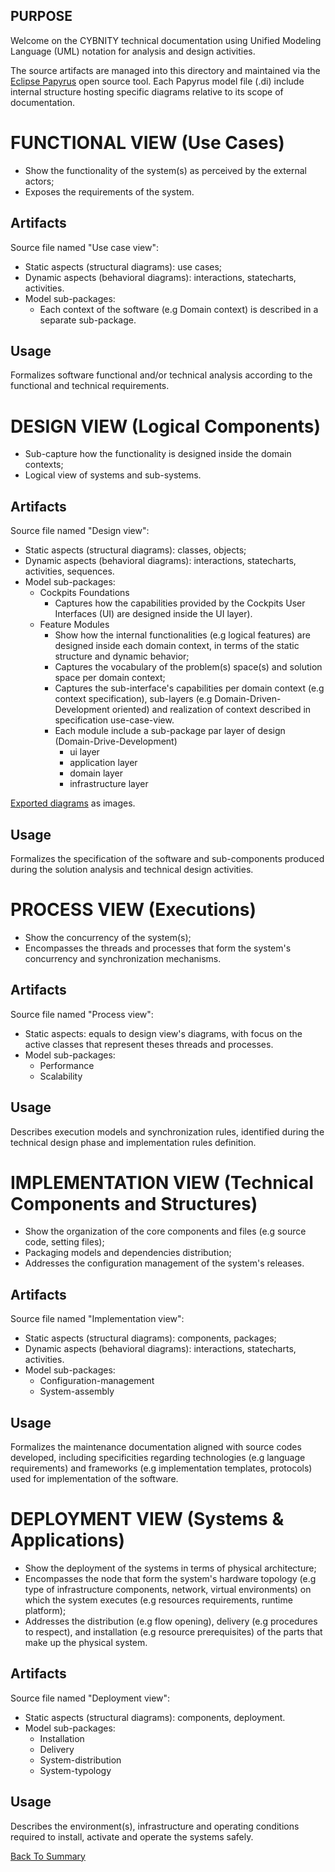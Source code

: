 ## PURPOSE
Welcome on the CYBNITY technical documentation using Unified Modeling Language (UML) notation for analysis and design activities.

The source artifacts are managed into this directory and maintained via the [Eclipse Papyrus](https://www.eclipse.org/papyrus/) open source tool.
Each Papyrus model file (.di) include internal structure hosting specific diagrams relative to its scope of documentation.

# FUNCTIONAL VIEW (Use Cases)
- Show the functionality of the system(s) as perceived by the external actors;
- Exposes the requirements of the system.

## Artifacts
Source file named "Use case view":
- Static aspects (structural diagrams): use cases;
- Dynamic aspects (behavioral diagrams): interactions, statecharts, activities.
- Model sub-packages:
  - Each context of the software (e.g Domain context) is described in a separate sub-package. 
  
## Usage
Formalizes software functional and/or technical analysis according to the functional and technical requirements.

# DESIGN VIEW (Logical Components)
- Sub-capture how the functionality is designed inside the domain contexts;
- Logical view of systems and sub-systems.

## Artifacts
Source file named "Design view":
- Static aspects (structural diagrams): classes, objects;
- Dynamic aspects (behavioral diagrams): interactions, statecharts, activities, sequences.
- Model sub-packages:
  - Cockpits Foundations
    - Captures how the capabilities provided by the Cockpits User Interfaces (UI) are designed inside the UI layer).
  - Feature Modules
    - Show how the internal functionalities (e.g logical features) are designed inside each domain context, in terms of the static structure and dynamic behavior;
    - Captures the vocabulary of the problem(s) space(s) and solution space per domain context;
    - Captures the sub-interface's capabilities per domain context (e.g context specification), sub-layers (e.g Domain-Driven-Development oriented) and realization of context described in specification use-case-view.
    - Each module include a sub-package par layer of design (Domain-Drive-Development)
      - ui layer
      - application layer
      - domain layer
      - infrastructure layer

[Exported diagrams](design) as images.

## Usage
Formalizes the specification of the software and sub-components produced during the solution analysis and technical design activities.

# PROCESS VIEW (Executions)
- Show the concurrency of the system(s);
- Encompasses the threads and processes that form the system's concurrency and synchronization mechanisms.

## Artifacts
Source file named "Process view":
- Static aspects: equals to design view's diagrams, with focus on the active classes that represent theses threads and processes.
- Model sub-packages:
  - Performance
  - Scalability

## Usage
Describes execution models and synchronization rules, identified during the technical design phase and implementation rules definition.

# IMPLEMENTATION VIEW (Technical Components and Structures)
- Show the organization of the core components and files (e.g source code, setting files);
- Packaging models and dependencies distribution;
- Addresses the configuration management of the system's releases.

## Artifacts
Source file named "Implementation view":
- Static aspects (structural diagrams): components, packages;
- Dynamic aspects (behavioral diagrams): interactions, statecharts, activities.
- Model sub-packages:
  - Configuration-management
  - System-assembly
	
## Usage
Formalizes the maintenance documentation aligned with source codes developed, including specificities regarding technologies (e.g language requirements) and frameworks (e.g implementation templates, protocols) used for implementation of the software.

# DEPLOYMENT VIEW (Systems & Applications)
- Show the deployment of the systems in terms of physical architecture;
- Encompasses the node that form the system's hardware topology (e.g type of infrastructure components, network, virtual environments) on which the system executes (e.g resources requirements, runtime platform);
- Addresses the distribution (e.g flow opening), delivery (e.g procedures to respect), and installation (e.g resource prerequisites) of the parts that make up the physical system.

## Artifacts
Source file named "Deployment view":
- Static aspects (structural diagrams): components, deployment.
- Model sub-packages:
  - Installation
  - Delivery
  - System-distribution
  - System-typology

## Usage
Describes the environment(s), infrastructure and operating conditions required to install, activate and operate the systems safely.

[Back To Summary](../)
